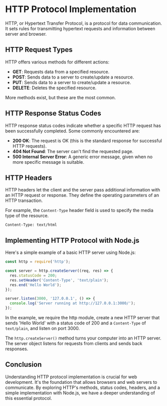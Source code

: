 # HTTP Protocol Implementation

HTTP, or Hypertext Transfer Protocol, is a protocol for data communication. It sets rules for transmitting hypertext requests and information between server and browser.

## HTTP Request Types

HTTP offers various methods for different actions:

- **GET**: Requests data from a specified resource.
- **POST**: Sends data to a server to create/update a resource.
- **PUT**: Sends data to a server to create/update a resource.
- **DELETE**: Deletes the specified resource.

More methods exist, but these are the most common.

## HTTP Response Status Codes

HTTP response status codes indicate whether a specific HTTP request has been successfully completed. Some commonly encountered are:

- **200 OK**: The request is OK (this is the standard response for successful HTTP requests).
- **404 Not Found**: The server can't find the requested page.
- **500 Internal Server Error**: A generic error message, given when no more specific message is suitable.

## HTTP Headers

HTTP headers let the client and the server pass additional information with an HTTP request or response. They define the operating parameters of an HTTP transaction.

For example, the `Content-Type` header field is used to specify the media type of the resource.

```
Content-Type: text/html
```

## Implementing HTTP Protocol with Node.js

Here's a simple example of a basic HTTP server using Node.js:

```javascript
const http = require('http');

const server = http.createServer((req, res) => {
  res.statusCode = 200;
  res.setHeader('Content-Type', 'text/plain');
  res.end('Hello World');
});

server.listen(3000, '127.0.0.1', () => {
  console.log('Server running at http://127.0.0.1:3000/');
});
```

In the example, we require the http module, create a new HTTP server that sends 'Hello World' with a status code of 200 and a `Content-Type` of `text/plain`, and listen on port 3000.

The `http.createServer()` method turns your computer into an HTTP server. The server object listens for requests from clients and sends back responses.

## Conclusion

Understanding HTTP protocol implementation is crucial for web development. It's the foundation that allows browsers and web servers to communicate. By exploring HTTP's methods, status codes, headers, and a simple implementation with Node.js, we have a deeper understanding of this essential protocol.